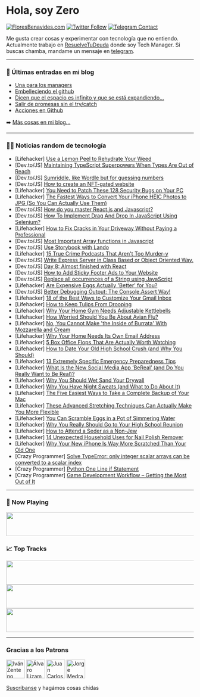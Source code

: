 # Hola, soy Zero

[![FloresBenavides.com](https://img.shields.io/website?down_message=oops&label=MiBlog&style=for-the-badge&up_message=online&url=https%3A%2F%2Ffloresbenavides.com)](https://floresbenavides.com) [![Twitter Follow](https://img.shields.io/twitter/follow/ZeroDragon?color=%231DA1F2&label=Follow&logo=twitter&logoColor=ffffff&style=for-the-badge)](https://twitter.com/zerodragon) [![Telegram Contact](https://img.shields.io/badge/escr%C3%ADbeme-ZeroDragon-%2326A5E4?style=for-the-badge&logo=telegram)](https://t.me/zerodragon)

Me gusta crear cosas y experimentar con tecnología que no entiendo.
Actualmente trabajo en [ResuelveTuDeuda](http://github.com/resuelve) donde soy Tech Manager.
Si buscas chamba, mandame un mensaje en [telegram](https://t.me/zerodragon).

---

### 📕 Últimas entradas en mi blog
<!-- BLOG-POST-LIST:START -->
- [Una para los managers](https://floresbenavides.com/una-para-los-managers/)
- [Embelleciendo el github](https://floresbenavides.com/embelleciendo-el-github/)
- [Dicen que el espacio es infinito y que se está expandiendo…](https://floresbenavides.com/dicen-que-el-espacio-es-infinito-y-que-se-esta-expandiendo/)
- [Salir de promesas sin el try/catch](https://floresbenavides.com/salir-de-promesas-sin-el-try-catch/)
- [Acciones en Github](https://floresbenavides.com/acciones-en-github/)
<!-- BLOG-POST-LIST:END -->

➡️ [Más cosas en mi blog...](https://floresbenavides.com)

---

### 👨‍💻 Noticias random de tecnología
<!-- TECH-POSTS:START -->
- [Lifehacker] [Use a Lemon Peel to Rehydrate Your Weed](https://lifehacker.com/use-a-lemon-peel-to-rehydrate-your-weed-1848787925)
- [Dev.to/JS] [Maintaining TypeScript Superpowers When Types Are Out of Reach](https://dev.to/rida/maintaining-typescript-superpowers-when-types-are-out-of-reach-4j8)
- [Dev.to/JS] [Sumriddle, like Wordle but for guessing numbers](https://dev.to/adnan_khan/sumriddle-like-wordle-but-for-guessing-numbers-573f)
- [Dev.to/JS] [How to create an NFT-gated website](https://dev.to/thirdweb/how-to-create-an-nft-gated-website-176k)
- [Lifehacker] [You Need to Patch These 128 Security Bugs on Your PC](https://lifehacker.com/you-need-to-patch-these-128-security-bugs-on-your-pc-1848787694)
- [Lifehacker] [The Fastest Ways to Convert Your iPhone HEIC Photos to JPG &lpar;So You Can Actually Use Them&rpar;](https://lifehacker.com/the-fastest-ways-to-convert-your-iphone-heic-photos-to-1848768694)
- [Dev.to/JS] [How do you master React.js and Javascript?](https://dev.to/tejender_upadhyay/how-do-you-master-reactjs-and-javascript-2040)
- [Dev.to/JS] [How To Implement Drag And Drop In JavaScript Using Selenium?](https://dev.to/haritalt/how-to-implement-drag-and-drop-in-javascript-using-selenium-l0h)
- [Lifehacker] [How to Fix Cracks in Your Driveway Without Paying a Professional](https://lifehacker.com/how-to-fix-cracks-in-your-driveway-without-paying-a-pro-1848786419)
- [Dev.to/JS] [Most Important Array functions in Javascript](https://dev.to/ddev2636/most-important-array-functions-in-javascript-2888)
- [Dev.to/JS] [Use Storybook with Lando](https://dev.to/rachids/use-storybook-with-lando-1e52)
- [Lifehacker] [15 True Crime Podcasts That Aren&#39;t Too Murder-y](https://lifehacker.com/15-true-crime-podcasts-that-arent-too-murder-y-1848785894)
- [Dev.to/JS] [Write Express Server in Class Based or Object Oriented Way.](https://dev.to/muhammadsemeer/write-express-server-in-class-based-or-object-oriented-way-kpn)
- [Dev.to/JS] [Day 8: Almost finished with React](https://dev.to/kemystra/day-7-almost-finished-with-react-3e90)
- [Dev.to/JS] [How to Add Sticky Footer Ads to Your Website](https://dev.to/iamarpain/how-to-add-sticky-footer-ads-to-your-website-2pai)
- [Dev.to/JS] [Replace all occurrences of a String using JavaScript](https://dev.to/sobhandash/replace-all-occurrences-of-a-string-using-javascript-2ch8)
- [Lifehacker] [Are Expensive Eggs Actually &#39;Better&#39; for You?](https://lifehacker.com/are-expensive-eggs-actually-better-for-you-1848785394)
- [Dev.to/JS] [Better Debugging Output: The Console.Assert Way!](https://dev.to/dylanlacey/better-debugging-output-the-consoleassert-way-16k2)
- [Lifehacker] [18 of the Best Ways to Customize Your Gmail Inbox](https://lifehacker.com/18-of-the-best-ways-to-customize-your-gmail-inbox-1848782200)
- [Lifehacker] [How to Keep Tulips From Drooping](https://lifehacker.com/how-to-keep-tulips-from-drooping-1848784365)
- [Lifehacker] [Why Your Home Gym Needs Adjustable Kettlebells](https://lifehacker.com/why-your-home-gym-needs-adjustable-kettlebells-1848784354)
- [Lifehacker] [How Worried Should You Be About Avian Flu?](https://lifehacker.com/how-worried-should-you-be-about-avian-flu-1848783716)
- [Lifehacker] [No, You Cannot Make &#39;the Inside of Burrata&#39; With Mozzarella and Cream](https://lifehacker.com/no-you-cannot-make-the-inside-of-burrata-with-mozzarel-1848784018)
- [Lifehacker] [Why Your Home Needs Its Own Email Address](https://lifehacker.com/why-your-home-needs-its-own-email-address-1848783795)
- [Lifehacker] [5 Box Office Flops That Are Actually Worth Watching](https://lifehacker.com/5-box-office-flops-that-are-actually-worth-watching-1848783745)
- [Lifehacker] [How to Date Your Old High School Crush &lpar;and Why You Should&rpar;](https://lifehacker.com/how-to-date-your-old-high-school-crush-and-why-you-sho-1848779776)
- [Lifehacker] [13 Extremely Specific Emergency Preparedness Tips](https://lifehacker.com/13-extremely-specific-emergency-preparedness-tips-1848770729)
- [Lifehacker] [What Is the New Social Media App ‘BeReal’ &lpar;and Do You Really Want to Be Real&rpar;?](https://lifehacker.com/what-is-the-new-social-media-app-bereal-and-do-you-r-1848780094)
- [Lifehacker] [Why You Should Wet Sand Your Drywall](https://lifehacker.com/why-you-should-wet-sand-your-drywall-1848782259)
- [Lifehacker] [Why You Have Night Sweats &lpar;and What to Do About It&rpar;](https://lifehacker.com/why-you-have-night-sweats-and-what-to-do-about-it-1848780014)
- [Lifehacker] [The Five Easiest Ways to Take a Complete Backup of Your Mac](https://lifehacker.com/the-five-easiest-ways-to-take-a-complete-backup-of-your-1848778306)
- [Lifehacker] [These Advanced Stretching Techniques Can Actually Make You More Flexible](https://lifehacker.com/these-advanced-stretching-techniques-can-actually-make-1848779796)
- [Lifehacker] [You Can Scramble Eggs in a Pot of Simmering Water](https://lifehacker.com/you-can-scramble-eggs-in-a-pot-of-simmering-water-1848780342)
- [Lifehacker] [Why You Really Should Go to Your High School Reunion](https://lifehacker.com/why-you-really-should-go-to-your-high-school-reunion-1848779696)
- [Lifehacker] [How to Attend a Seder as a Non-Jew](https://lifehacker.com/how-to-attend-a-seder-as-a-non-jew-1848779745)
- [Lifehacker] [14 Unexpected Household Uses for Nail Polish Remover](https://lifehacker.com/14-unexpected-household-uses-for-nail-polish-remover-1848771298)
- [Lifehacker] [Why Your New iPhone Is Way More Scratched Than Your Old One](https://lifehacker.com/why-your-new-iphone-is-way-more-scratched-than-your-old-1848777631)
- [Crazy Programmer] [Solve TypeError: only integer scalar arrays can be converted to a scalar index](https://www.thecrazyprogrammer.com/2022/04/only-integer-scalar-arrays-can-be-converted-to-a-scalar-index.html)
- [Crazy Programmer] [Python One Line if Statement](https://www.thecrazyprogrammer.com/2022/04/python-one-line-if.html)
- [Crazy Programmer] [Game Development Workflow – Getting the Most Out of It](https://www.thecrazyprogrammer.com/2022/04/game-development-workflow.html)<!-- TECH-POSTS:END -->

---

### 🎵 Now Playing
<a href="https://spotify-now-playing-dun.vercel.app/now-playing?open"><img src="https://spotify-now-playing-dun.vercel.app/now-playing" width="540" height="64"></a>

### 📈 Top Tracks
<a href="https://spotify-now-playing-dun.vercel.app/top-tracks?i=1&open"><img src="https://spotify-now-playing-dun.vercel.app/top-tracks?i=1" width="540" height="64"></a>
<a href="https://spotify-now-playing-dun.vercel.app/top-tracks?i=2&open"><img src="https://spotify-now-playing-dun.vercel.app/top-tracks?i=2" width="540" height="64"></a>
<a href="https://spotify-now-playing-dun.vercel.app/top-tracks?i=3&open"><img src="https://spotify-now-playing-dun.vercel.app/top-tracks?i=3" width="540" height="64"></a>

---

### Gracias a los Patrons
[<img src="https://avatars.githubusercontent.com/u/243380?v=4" alt="Iván Zenteno" width="50px">](https://github.com/k001) [<img src="https://avatars.githubusercontent.com/u/19955639?v=4" alt="Álvaro Lizama" width="50px">](https://github.com/alvarolizama) [<img src="https://avatars.githubusercontent.com/u/2718753?v=4" alt="Juan Carlos Ruiz" width="50px">](https://github.com/JuanCrg90) [<img src="https://avatars.githubusercontent.com/u/37025?v=4" alt="Jorge Medrano" width="50px">](https://github.com/h1pp1e) 

[Suscríbanse](https://www.patreon.com/zerodragon) y hagámos cosas chidas
